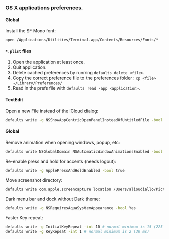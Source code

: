 ### OS X applications preferences.

#### Global

Install the SF Mono font:
```code
open /Applications/Utilities/Terminal.app/Contents/Resources/Fonts/*
```

#### `*.plist` files
1. Open the application at least once.
2. Quit application.
3. Delete cached preferences by running `defaults delete <file>`.
4. Copy the correct preference file to the preferences folder : `cp <file> ~/Library/Preferences/`
5. Read in the prefs file with `defaults read -app <application>`.

#### TextEdit

Open a new File instead of the iCloud dialog:

```sh
defaults write -g NSShowAppCentricOpenPanelInsteadOfUntitledFile -bool false
```

#### Global

Remove animation when opening windows, popup, etc:

```sh
defaults write NSGlobalDomain NSAutomaticWindowAnimationsEnabled -bool false
```

Re-enable press and hold for accents (needs logout):
```sh
defaults write -g ApplePressAndHoldEnabled -bool true
```

Move screenshot directory:
```sh
defaults write com.apple.screencapture location /Users/alioudiallo/Pictures/screenshots
```

Dark menu bar and dock without Dark theme:
```sh
defaults write -g NSRequiresAquaSystemAppearance -bool Yes
```

Faster Key repeat:
```sh
defaults write -g InitialKeyRepeat -int 10 # normal minimum is 15 (225 ms)
defaults write -g KeyRepeat -int 1 # normal minimum is 2 (30 ms)
```
